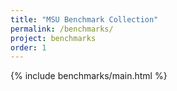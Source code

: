 ```yaml
---
title: "MSU Benchmark Collection"
permalink: /benchmarks/
project: benchmarks
order: 1
---
```

{% include benchmarks/main.html %}
